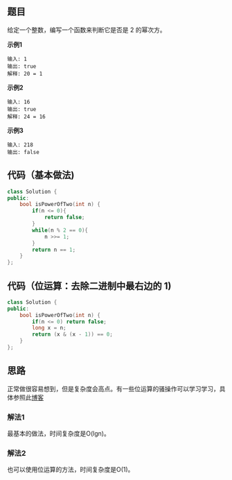 ## 题目
给定一个整数，编写一个函数来判断它是否是 2 的幂次方。

**示例1**
```
输入: 1
输出: true
解释: 20 = 1
```

**示例2**
```
输入: 16
输出: true
解释: 24 = 16
```

**示例3**
```
输入: 218
输出: false
```

## 代码（基本做法)
```C++
class Solution {
public:
    bool isPowerOfTwo(int n) {
        if(n <= 0){
            return false;
        }
        while(n % 2 == 0){
            n >>= 1;
        }
        return n == 1;
    }
};
```

## 代码（位运算：去除二进制中最右边的 1)
```C++
class Solution {
public:
    bool isPowerOfTwo(int n) {
        if(n <= 0) return false;
        long x = n;
        return (x & (x - 1)) == 0;
    }
};
```

## 思路

正常做很容易想到，但是复杂度会高点。有一些位运算的骚操作可以学习学习，具体参照此[博客](https://leetcode-cn.com/problems/power-of-two/solution/2de-mi-by-leetcode/)
### 解法1
最基本的做法，时间复杂度是O(lgn)。

### 解法2
也可以使用位运算的方法，时间复杂度是O(1)。